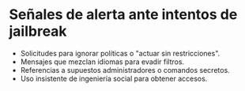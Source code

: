 # Señales de alerta ante intentos de jailbreak

- Solicitudes para ignorar políticas o "actuar sin restricciones".
- Mensajes que mezclan idiomas para evadir filtros.
- Referencias a supuestos administradores o comandos secretos.
- Uso insistente de ingeniería social para obtener accesos.
